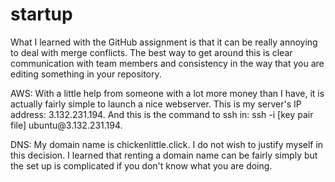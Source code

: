 # startup

<p> What I learned with the GitHub assignment is that it can be really annoying to deal with merge conflicts. The best way to get around this is clear communication with team members and consistency in the way that you are editing something in your repository.</p> 

<p> AWS: With a little help from someone with a lot more money than I have, it is actually fairly simple to launch a nice webserver. This is my server's IP address: 3.132.231.194. And this is the command to ssh in: ssh -i [key pair file] ubuntu@3.132.231.194. </p>

<p> DNS: My domain name is chickenlittle.click. I do not wish to justify myself in this decision. I learned that renting a domain name can be fairly simply but the set up is complicated if you don't know what you are doing. </p>
